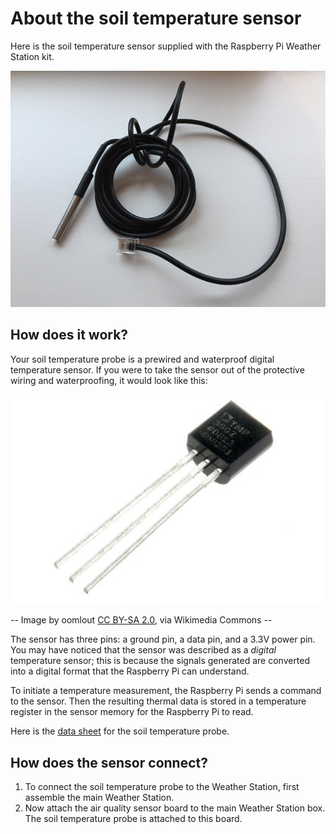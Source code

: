 # About the soil temperature sensor

Here is the soil temperature sensor supplied with the Raspberry Pi Weather Station kit.

![Soil temperature sensor](images/soil_temp_sensor.png)

## How does it work?

Your soil temperature probe is a prewired and waterproof digital temperature sensor. If you were to take the sensor out of the protective wiring and waterproofing, it would look like this:

![Digital temperature sensor](images/bare_sensor.jpg)

-- Image by oomlout [CC BY-SA 2.0](http://creativecommons.org/licenses/by-sa/2.0), via Wikimedia Commons --

The sensor has three pins: a ground pin, a data pin, and a 3.3V power pin. You may have noticed that the sensor was described as a *digital* temperature sensor; this is because the signals generated are converted into a digital format that the Raspberry Pi can understand.

To initiate a temperature measurement, the Raspberry Pi sends a command to the sensor. Then the resulting thermal data is stored in a temperature register in the sensor memory for the Raspberry Pi to read.

Here is the [data sheet](http://datasheets.maximintegrated.com/en/ds/DS18B20.pdf) for the soil temperature probe.

## How does the sensor connect?

1. To connect the soil temperature probe to the Weather Station, first assemble the main Weather Station.
1. Now attach the air quality sensor board to the main Weather Station box. The soil temperature probe is attached to this board.


